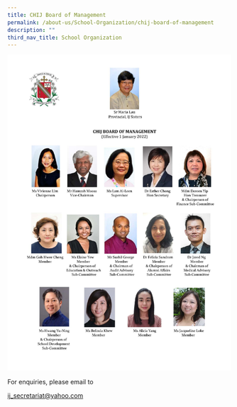 ```yaml
---
title: CHIJ Board of Management
permalink: /about-us/School-Organization/chij-board-of-management
description: ""
third_nav_title: School Organization
---
```

![](/images/IJboard22.jpg)

For enquiries, please email to

[ij\_secretariat@yahoo.com](mailto:ij_secretariat@yahoo.com)